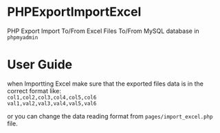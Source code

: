 # PHPExportImportExcel

PHP Export Import To/From Excel Files To/From MySQL database in `phpmyadmin`

# User Guide

when Importting Excel make sure that the exported files data is in the correct format like:<br/>
`col1,col2,col3,col4,col5,col6`<br/>
`val1,val2,val3,val4,val5,val6`<br/>

or you can change the data reading format from `pages/import_excel.php` file.

